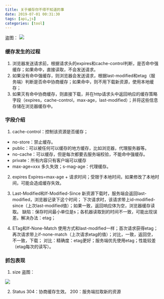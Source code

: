 ```yaml
---
title: 关于缓存你不得不知道的事
date: 2019-07-01 00:31:30
tags: [api,js]
categories: [tool]
---
```


盗图：
<img src="https://pic3.zhimg.com/80/v2-28160195deb51a7ff988ce0e6fe47996_720w.jpg" />

### 缓存发生的过程
1. 浏览器发送请求前，根据请求头的expires和cache-control判断，是否命中强缓存；如果命中，直接读取，不会发送请求。
2. 如果没有命中强缓存，则浏览器会发送请求，根据last-modified和etag（服务端）判断是否命中协商缓存；如果命中，则不用下载新资源，使用本地缓存；
3. 如果灭有命中协商缓存，则直接下载，并在http请求头中返回响应的缓存策略字段（expires，cache-control，max-age，last-modified）；并将这些信息存储在浏览器缓存中。

### 字段介绍
1. cache-control：控制该资源是否缓存；
  * no-store：禁止缓存。
  * public：可以被任何可以缓存的地方缓存，比如浏览器，代理服务器等。
  * no-cache：可以缓存，但是每次都要去服务端校验，不能命中强缓存。
  * private：所有内容只有客户端可以缓存
  * max-age=xxx  多久失效；s-mag-age：代理缓存。

2. expires
Expires=max-age + 请求时间；受限于本地时间，如果修改了本地时间，可能会造成缓存失效。

3. Last-Modified和If-Modified-Since
新资源下载时，服务端会返回last-modified，浏览器记录下这个时间；
下次请求时，该请求带上id-modified-since（上次last-modified值）；如果一致，返回响应体为空，浏览器缓存读取。
缺陷：保存时间最小单位是s；各机器读取到的时间不一致，可能出现误差。解决办法：etag；

4. ETag和If-None-Match
使用方式和last-modified一样；首次请求获得etag；再次请求带上if-none-match（上次请求etag的值）；对比，一致，返回空，不一致，下载；
对比：精确度：etag更好；服务端优先使用etag；性能较差（etag每次的读写）。

### 抓包表现
1. size
盗图：
<img src="https://pic1.zhimg.com/80/v2-fa21b4ae1b1c2ff3f696256684880864_720w.jpg" />

2. Status
304：协商缓存生效。
200：服务端拉取新的资源